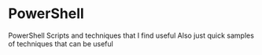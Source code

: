 # PowerShell

PowerShell Scripts and techniques that I find useful
Also just quick samples of techniques that can be useful
